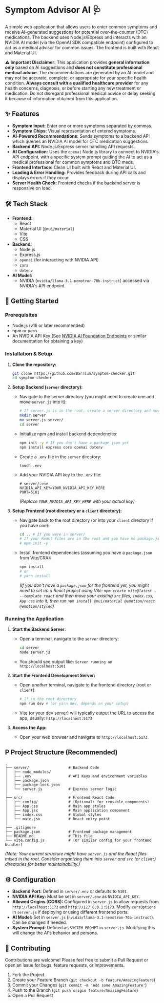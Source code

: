 # Symptom Advisor AI 🩺

A simple web application that allows users to enter common symptoms and receive AI-generated suggestions for potential over-the-counter (OTC) medications. The backend uses Node.js/Express and interacts with an NVIDIA AI model (via the OpenAI SDK compatible endpoint) configured to act as a medical advisor for common issues. The frontend is built with React and Material UI.

**⚠️ Important Disclaimer:** This application provides **general information only** based on AI suggestions and **does not constitute professional medical advice**. The recommendations are generated by an AI model and may not be accurate, complete, or appropriate for your specific health condition. **Always consult with a qualified healthcare provider** for any health concerns, diagnosis, or before starting any new treatment or medication. Do not disregard professional medical advice or delay seeking it because of information obtained from this application.

## ✨ Features

*   **Symptom Input:** Enter one or more symptoms separated by commas.
*   **Symptom Chips:** Visual representation of entered symptoms.
*   **AI-Powered Recommendations:** Sends symptoms to a backend API which queries an NVIDIA AI model for OTC medication suggestions.
*   **Backend API:** Node.js/Express server handling API requests.
*   **AI Configuration:** Uses the `openai` Node.js library to connect to NVIDIA's API endpoint, with a specific system prompt guiding the AI to act as a medical professional for common symptoms and OTC meds.
*   **Frontend Interface:** Clean UI built with React and Material UI.
*   **Loading & Error Handling:** Provides feedback during API calls and displays errors if they occur.
*   **Server Health Check:** Frontend checks if the backend server is responsive on load.

## 🛠️ Tech Stack

*   **Frontend:**
    *   React
    *   Material UI (`@mui/material`)
    *   Vite
    *   CSS
*   **Backend:**
    *   Node.js
    *   Express.js
    *   `openai` (for interacting with NVIDIA API)
    *   `cors`
    *   `dotenv`
*   **AI Model:**
    *   NVIDIA (`nvidia/llama-3.1-nemotron-70b-instruct`) accessed via NVIDIA's API endpoint.

## 🚀 Getting Started

### Prerequisites

*   Node.js (v18 or later recommended)
*   npm or yarn
*   An NVIDIA API Key (See [NVIDIA AI Foundation Endpoints](https://build.nvidia.com/explore/discover) or similar documentation for obtaining a key)

### Installation & Setup

1.  **Clone the repository:**
    ```bash
    git clone https://github.com/Barrsum/symptom-checker.git
    cd symptom-checker
    ```

2.  **Setup Backend (`server` directory):**
    *   Navigate to the server directory (you might need to create one and move `server.js` into it):
        ```bash
        # If server.js is in the root, create a server directory and move it
        mkdir server
        mv server.js server/
        cd server
        ```
    *   Initialize npm and install backend dependencies:
        ```bash
        npm init -y # If you don't have a package.json yet
        npm install express cors openai dotenv
        ```
    *   Create a `.env` file in the `server` directory:
        ```
        touch .env
        ```
    *   Add your NVIDIA API key to the `.env` file:
        ```dotenv
        # server/.env
        NVIDIA_API_KEY=YOUR_NVIDIA_API_KEY_HERE
        PORT=5101
        ```
        *(Replace `YOUR_NVIDIA_API_KEY_HERE` with your actual key)*

3.  **Setup Frontend (root directory or a `client` directory):**
    *   Navigate back to the root directory (or into your `client` directory if you have one):
        ```bash
        cd .. # If you were in server/
        # If your React files are in the root and you have no package.json:
        # npm init -y
        ```
    *   Install frontend dependencies (assuming you have a `package.json` from Vite/CRA):
        ```bash
        npm install
        # or
        # yarn install
        ```
        *(If you don't have a `package.json` for the frontend yet, you might need to set up a React project using Vite: `npm create vite@latest . --template react` and then move your existing `src` files, `index.css`, `App.css` into it, then run `npm install @mui/material @emotion/react @emotion/styled`)*

### Running the Application

1.  **Start the Backend Server:**
    *   Open a terminal, navigate to the `server` directory:
        ```bash
        cd server
        node server.js
        ```
    *   You should see output like: `Server running on http://localhost:5101`

2.  **Start the Frontend Development Server:**
    *   Open *another* terminal, navigate to the frontend directory (root or `client`):
        ```bash
        # If in the root directory
        npm run dev # (or yarn dev, depends on your setup)
        ```
    *   Vite (or your dev server) will typically output the URL to access the app, usually: `http://localhost:5173`

3.  **Access the App:**
    *   Open your web browser and navigate to `http://localhost:5173`.

##  P Project Structure (Recommended)

```
.
├── server/                  # Backend Code
│   ├── node_modules/
│   ├── .env                 # API Keys and environment variables
│   ├── package.json
│   ├── package-lock.json
│   └── server.js            # Express server logic
│
├── src/                     # Frontend React Code
│   ├── config/              # (Optional: for reusable components)
│   ├── App.css              # Main app styles
│   ├── App.jsx              # Main application component
│   ├── index.css            # Global styles
│   └── main.jsx             # React entry point
│
├── .gitignore
├── package.json             # Frontend package management
├── README.md                # This file
└── vite.config.js           # (Or similar config for your frontend bundler)
```

*(Note: Your current structure might have `server.js` and the React files mixed in the root. Consider organizing them into `server` and `src` (or `client`) directories for better maintainability.)*

## ⚙️ Configuration

*   **Backend Port:** Defined in `server/.env` or defaults to `5101`.
*   **NVIDIA API Key:** Must be set in `server/.env` as `NVIDIA_API_KEY`.
*   **Allowed Origins (CORS):** Configured in `server.js` to allow requests from `http://localhost:5173` and `http://127.0.0.1:5173`. Modify `corsOptions` in `server.js` if deploying or using different frontend ports.
*   **AI Model:** Set in `server.js` (`nvidia/llama-3.1-nemotron-70b-instruct`). Can be changed if needed.
*   **System Prompt:** Defined as `SYSTEM_PROMPT` in `server.js`. Modifying this will change the AI's behavior and persona.

## 🤝 Contributing

Contributions are welcome! Please feel free to submit a Pull Request or open an Issue for bugs, feature requests, or improvements.

1.  Fork the Project
2.  Create your Feature Branch (`git checkout -b feature/AmazingFeature`)
3.  Commit your Changes (`git commit -m 'Add some AmazingFeature'`)
4.  Push to the Branch (`git push origin feature/AmazingFeature`)
5.  Open a Pull Request



